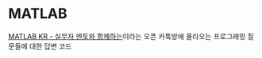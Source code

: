 # MATLAB

[MATLAB KR - 실무자 멘토와 함께하는](https://open.kakao.com/o/gKBr7Zde)이라는 오픈 카톡방에 올라오는 프로그래밍 질문들에 대한 답변 코드 
